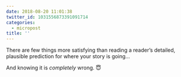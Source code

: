 ```yaml
---
date: 2018-08-20 11:01:38
twitter_id: 1031556873391091714
categories:
  - micropost
title: ''
---
```


There are few things more satisfying than reading a reader’s detailed, plausible prediction for where your story is going…

And knowing it is *completely* wrong. 😇
